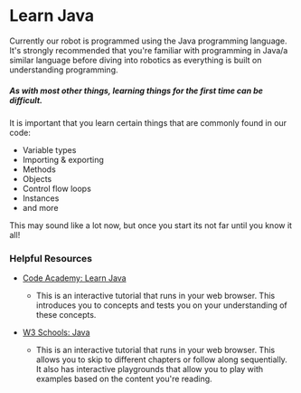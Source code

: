 # Learn Java

Currently our robot is programmed using the Java programming language. It's strongly recommended that you're familiar with programming in Java/a similar language before diving into robotics as everything is built on understanding programming.

##### As with most other things, learning things for the first time can be difficult. 

It is important that you learn certain things that are commonly found in our code:
* Variable types
* Importing & exporting
* Methods
* Objects
* Control flow loops
* Instances
* and more

This may sound like a lot now, but once you start its not far until you know it all!

### Helpful Resources

* [Code Academy: Learn Java](https://www.codecademy.com/learn/learn-java)
   * This is an interactive tutorial that runs in your web browser. This introduces you to concepts and tests you on your understanding of these concepts.

* [W3 Schools: Java](https://www.w3schools.com/java/)
    * This is an interactive tutorial that runs in your web browser. This allows you to skip to different chapters or follow along sequentially. It also has interactive playgrounds that allow you to play with examples based on the content you're reading.
